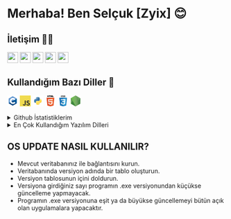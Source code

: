 # Merhaba! Ben Selçuk [Zyix] 😊

## İletişim  👨‍💻
[<img height="25" width="25" src="https://unpkg.com/simple-icons@v7/icons/discord.svg" aligin="left"/>][discord]
[<img height="25" width="25" src="https://unpkg.com/simple-icons@v7/icons/youtube.svg" aligin="left" />][youtube]
[<img height="25" width="25" src="https://unpkg.com/simple-icons@v7/icons/instagram.svg" aligin="left" />][instagram]
[<img height="25" width="25" src="https://unpkg.com/simple-icons@v7/icons/spotify.svg" aligin="left" />][spotify]
[<img height="25" width="25" src="https://unpkg.com/simple-icons@v7/icons/reddit.svg" aligin="left" />][reddit]

[discord]: https://discordapp.com/users/Zyix#1002
[youtube]: https://www.youtube.com/channel/UC7uBi3y2HOCLde5MYWECynQ?view_as=subscriber
[instagram]: https://www.instagram.com/selcukshn74/
[spotify]: https://open.spotify.com/user/07288iyoa19459y599jutdex6
[reddit]: https://www.reddit.com/user/_Zyix

## Kullandığım Bazı Diller 🏫
<img src="https://raw.githubusercontent.com/github/explore/f3e22f0dca2be955676bc70d6214b95b13354ee8/topics/c/c.png" width="25" height="25"> <img src="https://raw.githubusercontent.com/github/explore/80688e429a7d4ef2fca1e82350fe8e3517d3494d/topics/javascript/javascript.png" width="25" height="25"> <img src="https://raw.githubusercontent.com/github/explore/80688e429a7d4ef2fca1e82350fe8e3517d3494d/topics/python/python.png" width="25" height="25"> <img src="https://raw.githubusercontent.com/github/explore/80688e429a7d4ef2fca1e82350fe8e3517d3494d/topics/html/html.png" width="25" height="25"> <img src="https://raw.githubusercontent.com/github/explore/80688e429a7d4ef2fca1e82350fe8e3517d3494d/topics/css/css.png" width="25" height="25"> <img src="https://raw.githubusercontent.com/github/explore/80688e429a7d4ef2fca1e82350fe8e3517d3494d/topics/nodejs/nodejs.png" width="25" height="25">

<details>
<summary>Github İstatistiklerim </summary>
<img src="https://github-readme-stats.vercel.app/api?username=Zyix-code&show_icons=true&theme=dark"/>
</details>
<details>
<summary>En Çok Kullandığım Yazılım Dilleri</summary>
<img src="https://github-readme-stats.vercel.app/api/top-langs/?username=Zyix-code&layout=compact">
</details>

## OS UPDATE NASIL KULLANILIR?
- Mevcut veritabanınız ile bağlantısını kurun.
- Veritabanında versiyon adında bir tablo oluşturun.
- Versiyon tablosunun içini doldurun.
- Versiyona girdiğiniz sayı programın .exe versiyonundan küçükse güncelleme yapmayacak.
- Programın .exe versiyonuna eşit ya da büyükse güncellemeyi bütün açık olan uygulamalara yapacaktır.
